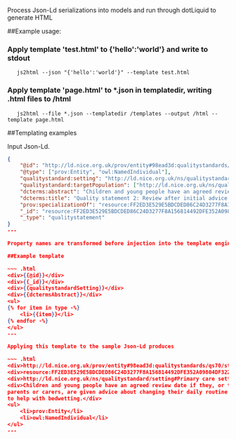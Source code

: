 Process Json-Ld serializations into models and run through dotLiquid to generate HTML

##Example usage:


### Apply template 'test.html' to {'hello':'world'} and write to stdout

```
   js2html --json "{'hello':'world'}" --template test.html
```

### Apply template 'page.html' to *.json in templatedir, writing .html files to /html

```
   js2html --file *.json --templatedir /templates --output /html --template page.html
```
 
 
##Templating examples

Input Json-Ld. 

~~~ .json
{
    "@id": "http://ld.nice.org.uk/prov/entity#98ead3d:qualitystandards/qs70/st2/Statement.md",
    "@type": ["prov:Entity", "owl:NamedIndividual"],
    "qualitystandard:setting": "http://ld.nice.org.uk/ns/qualitystandard/setting#Primary care setting",
    "qualitystandard:targetPopulation": ["http://ld.nice.org.uk/ns/qualitystandard/agegroup#Children 1-15 years", "http://ld.nice.org.uk/ns/qualitystandard/agegroup#Young people", "http://ld.nice.org.uk/ns/qualitystandard/conditiondisease#Urinary incontinence"],
    "dcterms:abstract": "Children and young people have an agreed review date if they, or their\nparents or carers, are given advice about changing their daily routine\nto help with bedwetting.",
    "dcterms:title": "Quality statement 2: Review after initial advice is given",
    "prov:specializationOf": "resource:FF2ED3E529E5BDCDED86C24D3277F8A156814492DFE352A09804DF3228109D63",
    "_id": "resource:FF2ED3E529E5BDCDED86C24D3277F8A156814492DFE352A09804DF3228109D63",
    "_type": "qualitystatement"
}
---

Property names are transformed before injection into the template engine. '@' and ':' are removed so that it can render IRI properties. Property name access in dotLiquid is case insensitive, so you can use convention to indicate namespace - dcterms:Abstract can become dctermsAbstract.

##Example template

~~~ .html
<div>{{@id}}</div>
<div>{{_id}}</div>
<div>{{qualitystandardSetting}}</div>
<div>{{dctermsAbstract}}</div>
<ul>
{% for item in type -%}
    <li>{{item}}</li>
{% endfor -%}
</ul>
---

Applying this template to the sample Json-Ld produces

~~~ .html
<div>http://ld.nice.org.uk/prov/entity#98ead3d:qualitystandards/qs70/st2/Statement.md</div>
<div>resource:FF2ED3E529E5BDCDED86C24D3277F8A156814492DFE352A09804DF3228109D63</div>
<div>http://ld.nice.org.uk/ns/qualitystandard/setting#Primary care setting</div>
<div>Children and young people have an agreed review date if they, or their
parents or carers, are given advice about changing their daily routine
to help with bedwetting.</div>
<ul>
    <li>prov:Entity</li>
    <li>owl:NamedIndividual</li>
</ul>
---
